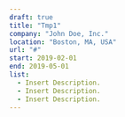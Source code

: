 ```yaml
---
draft: true
title: "Tmp1"
company: "John Doe, Inc."
location: "Boston, MA, USA"
url: "#"
start: 2019-02-01
end: 2019-05-01
list:
  - Insert Description.
  - Insert Description.
  - Insert Description.
---
```

